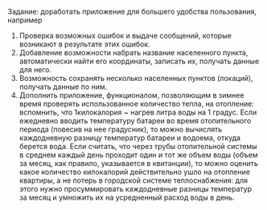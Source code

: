 Задание: доработать приложение для большего удобства пользования, например
1. Проверка возможных ошибок и выдаче сообщений, которые возникают в результате этих ошибок.
2. Добавление возможности набрать название населенного пункта, автоматически найти его координаты, записать их, получать данные для него.
3. Возможность сохранять несколько населенных пунктов (локаций), получать данные по ним.
4. Дополнить приложение, функционалом, позволяющим в зимнее время проверять использованное количество тепла, на отопление: вспомнить, 
что 1килокалория ~ нагрев литра воды на 1 градус. Если ежедневно вводить температуру батареи во время отопительного периода (повесив
на нее градусник), то можно вычислять каждодневную разницу температур батареи и водоема, откуда берется вода. Если считать, что через трубы
отопительной системы в среднем каждый день проходит один и тот же объем воды (объем за месяц, как правило, указывается в квитанции), то можно
оценить какое количество килокалорий действительно ушло на отопление квартиры, а не потерь в городской системе теплоснабжения: для этого нужно
просуммировать каждодневные разницы температур за месяц и умножить их на усредненный расход воды в день.  
